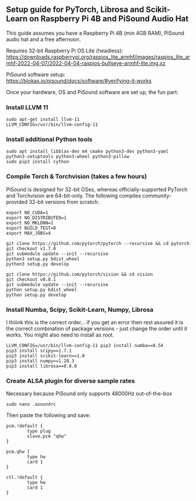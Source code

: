 ## Setup guide for PyTorch, Librosa and Scikit-Learn on Raspberry Pi 4B and PiSound Audio Hat 

This guide assumes you have a Raspberry Pi 4B (min 4GB RAM), PiSound audio hat and a free afternoon. 

Requires 32-bit Raspberry Pi OS Lite (headless): https://downloads.raspberrypi.org/raspios_lite_armhf/images/raspios_lite_armhf-2022-04-07/2022-04-04-raspios-bullseye-armhf-lite.img.xz 

PiSound software setup: https://blokas.io/pisound/docs/software/#verifying-it-works

Once your hardware, OS and PiSound software are set up, the fun part: 

### Install LLVM 11 
```
sudo apt-get install llvm-11 
LLVM_CONFIG=/usr/bin/llvm-config-11 
```

### Install additional Python tools 
```
sudo apt install libblas-dev m4 cmake python3-dev python3-yaml python3-setuptools python3-wheel python3-pillow
sudo pip3 install cython 
```
### Compile Torch & Torchvision (takes a few hours)
PiSound is designed for 32-bit OSes, whereas officially-supported PyTorch and Torchvision are 64-bit-only. The following compiles community-provided 32-bit versions from scratch:
```
export NO_CUDA=1
export NO_DISTRIBUTED=1
export NO_MKLDNN=1 
export BUILD_TEST=0
export MAX_JOBS=4
```

```
git clone https://github.com/pytorch/pytorch --recursive && cd pytorch
git checkout v1.7.0
git submodule update --init --recursive
python3 setup.py bdist_wheel
python3 setup.py develop 
```

```
git clone https://github.com/pytorch/vision && cd vision
git checkout v0.8.1
git submodule update --init --recursive
python setup.py bdist_wheel
python setup.py develop 
```
### Install Numba, Scipy, Scikit-Learn, Numpy, Librosa
I thiiink this is the correct order... if you get an error then rest assured it is the correct combination of package versions - just change the order until it works. 
You might also need to install as root. 
```
LLVM_CONFIG=/usr/bin/llvm-config-11 pip3 install numba==0.54
pip3 install scipy==1.7.1
pip3 install scikit-learn==1.0
pip3 install numpy==1.20.3
pip3 install librosa==0.8.0
```
### Create ALSA plugin for diverse sample rates
Necessary because PiSound only supports 48000Hz out-of-the-box 
```
sudo nano .asoundrc
```
Then paste the following and save:
```
pcm.!default {
        type plug
        slave.pcm "qhw"
}

pcm.qhw {
        type hw
        card 1
}

ctl.!default {
        type hw
        card 1
}
```
